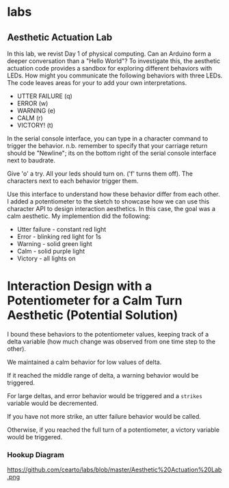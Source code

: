 # labs
## Aesthetic Actuation Lab
In this lab, we revist Day 1 of physical computing. Can an Arduino form a deeper conversation than a "Hello World"?
To investigate this, the aesthetic actuation code provides a sandbox for exploring different behaviors with LEDs. 
How might you communicate the following behaviors with three LEDs. The code leaves areas for your to add your own interpretations. 
* UTTER FAILURE (q)
* ERROR (w)
* WARNING (e)
* CALM (r)
* VICTORY! (t)

In the serial console interface, you can type in a character command to trigger the behavior. n.b. remember to specify that your carriage return should be "Newline"; its on the bottom right of the serial console interface next to baudrate. 

Give 'o' a try. All your leds should turn on. ('f' turns them off). 
The characters next to each behavior trigger them. 

Use this interface to understand how these behavior differ from each other. 
I added a potentiometer to the sketch to showcase how we can use this character API to design interaction aesthetics. 
In this case, the goal was a calm aesthetic. 
My implemention did the following: 
* Utter failure - constant red light
* Error - blinking red light for 1s
* Warning - solid green light
* Calm - solid purple light
* Victory - all lights on

# Interaction Design with a Potentiometer for a Calm Turn Aesthetic (Potential Solution)
I bound these behaviors to the potentiometer values, keeping track of a delta variable (how much change was observed from one time step to the other). 

We maintained a calm behavior for low values of delta.

If it reached the middle range of delta, a warning behavior would be triggered. 

For large deltas, and error behavior would be triggered and a `strikes` variable would be decremented. 

If you have not more strike, an utter failure behavior would be called. 

Otherwise, if you reached the full turn of a potentiometer, a victory variable would be triggered. 


### Hookup Diagram 
https://github.com/cearto/labs/blob/master/Aesthetic%20Actuation%20Lab.png
